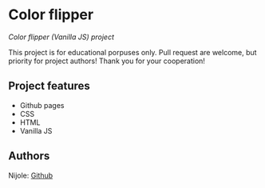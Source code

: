 # Color flipper

_Color flipper (Vanilla JS) project_

This project is for educational porpuses only. Pull request are welcome, but priority for project authors! Thank you for your cooperation!


## Project features

- Github pages
- CSS
- HTML
- Vanilla JS

## Authors

Nijole: [Github](https://github.com/niseme)
